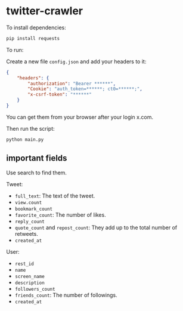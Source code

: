 # twitter-crawler

To install dependencies:

```bash
pip install requests
```

To run:

Create a new file `config.json` and add your headers to it:

```json
{
    "headers": {
        "authorization": "Bearer ******",
        "Cookie": "auth_token=******; ct0=******;",
        "x-csrf-token": "******"
    }
}
```

You can get them from your browser after your login x.com.

Then run the script:

```bash
python main.py
```

## important fields

Use search to find them.

Tweet:

- `full_text`: The text of the tweet.
- `view.count`
- `bookmark_count`
- `favorite_count`: The number of likes.
- `reply_count`
- `quote_count` and `repost_count`: They add up to the total number of retweets.
- `created_at`

User:

- `rest_id`
- `name`
- `screen_name`
- `description`
- `followers_count`
- `friends_count`: The number of followings.
- `created_at`